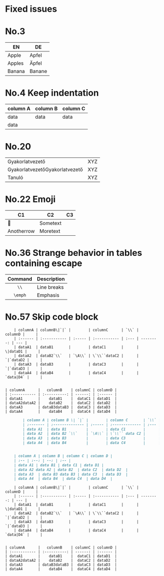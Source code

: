 ﻿# Fixed issues

# No.3

| EN     | DE     |
| ------ | ------ |
| Apple  | Apfel  |
| Apples | Äpfel  |
| Banana | Banane |

# No.4 Keep indentation

   | column A | column B | column C |
   | :------- | :------- | :------- |
   | data     | data     | data     |
   | data     |          |          |

# No.20

|                                |     |
| ------------------------------ | --- |
| Gyakorlatvezető                | XYZ |
| GyakorlatvezetőGyakorlatvezető | XYZ |
| Tanuló                         | XYZ |

# No.22 Emoji

| C1         | C2       | C3  |
| ---------- | -------- | --- |
| 🧪        | Sometext |     |
| Anotherrow | Moretext |     |

# No.36 Strange behavior in tables containing escape

| Command | Description |
| :-----: | :---------- |
|  `\\`   | Line breaks |
| `\emph` | Emphasis    |

# No.57 Skip code block

        | columnA | columnB\|`|` |        | columnC      | `\\` |   columnD |     |
        | :------ | :----------- | :----- | :----------- | :--- | --------: | --- |
        | dataA1  | dataB1       |        | dataC1       |      |  \|dataD1 |     |
        | dataA2  | dataB2`\\`   | `\A\\` | \`\\``dataC2 |      | `|`dataD2 |     |
        | dataA3  | dataB3       |        | dataC3       |      | `|`dataD3 |     |
        | dataA4  | dataB4       |        | dataC4       |      | `data|D4` |     |


    | columnA      |   columnB    | columnC | columnD |
    | :----------- | :----------: | ------: | :------ |
    | dataA1       |    dataB1    |  dataC1 | dataD1  |
    | dataA2dataA2 |    dataB2    |  dataC2 | dataD2  |
    | dataA3       | dataB3dataB3 |  dataC3 | dataD3  |
    | dataA4       |    dataB4    |  dataC4 | dataD4  |

```md
        | column A | column B \| `|` |        | column C       | `\\` |    column D |     |
        | :------- | :-------------- | :----- | :------------- | :--- | ----------: | --- |
        | data A1  | data B1         |        | data C1        |      |  \| data D1 |     |
        | data A2  | data B2 `\\`    | `\A\\` | \`\\`` data C2 |      |  `|`data D2 |     |
        | data A3  | data B3         |        | data C3        |      | `|` data D3 |     |
        | data A4  | data B4         |        | data C4        |      |  `data| D4` |     |


    | column A | column B | column C | column D |
    | :-- | :--: | --: | :-- |
    | data A1 | data B1 | data C1 | data D1 |
    | data A2 data A2 | data B2  | data C2  | data D2  |
    | data A3  | data B3 data B3 | data C3  | data D3  |
    | data A4  | data B4  | data C4  | data D4  |
```

        | columnA | columnB\|`|` |        | columnC      | `\\` |   columnD |     |
        | :------ | :----------- | :----- | :----------- | :--- | --------: | --- |
        | dataA1  | dataB1       |        | dataC1       |      |  \|dataD1 |     |
        | dataA2  | dataB2`\\`   | `\A\\` | \`\\``dataC2 |      | `|`dataD2 |     |
        | dataA3  | dataB3       |        | dataC3       |      | `|`dataD3 |     |
        | dataA4  | dataB4       |        | dataC4       |      | `data|D4` |     |


    | columnA      |   columnB    | columnC | columnD |
    | :----------- | :----------: | ------: | :------ |
    | dataA1       |    dataB1    |  dataC1 | dataD1  |
    | dataA2dataA2 |    dataB2    |  dataC2 | dataD2  |
    | dataA3       | dataB3dataB3 |  dataC3 | dataD3  |
    | dataA4       |    dataB4    |  dataC4 | dataD4  |
